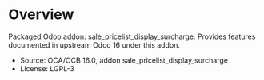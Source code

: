 # Overview

Packaged Odoo addon: sale_pricelist_display_surcharge. Provides features documented in upstream Odoo 16 under this addon.

- Source: OCA/OCB 16.0, addon sale_pricelist_display_surcharge
- License: LGPL-3
